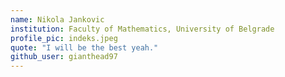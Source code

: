 ```yaml
---
name: Nikola Jankovic
institution: Faculty of Mathematics, University of Belgrade
profile_pic: indeks.jpeg
quote: "I will be the best yeah."
github_user: gianthead97
---
```



